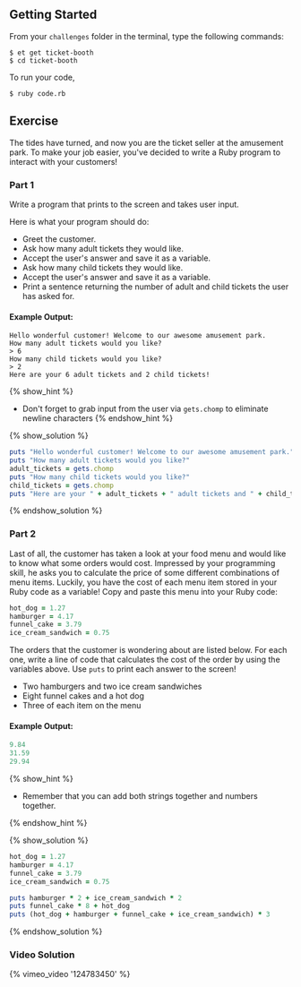 ## Getting Started

From your `challenges` folder in the terminal, type the following commands:

```no-highlight
$ et get ticket-booth
$ cd ticket-booth
```

To run your code,

```no-highlight
$ ruby code.rb
```

## Exercise

The tides have turned, and now you are the ticket seller at the amusement park. To make your job easier, you've decided to write a Ruby program to interact with your customers!

### Part 1

Write a program that prints to the screen and takes user input.

Here is what your program should do:

- Greet the customer.
- Ask how many adult tickets they would like.
- Accept the user's answer and save it as a variable.
- Ask how many child tickets they would like.
- Accept the user's answer and save it as a variable.
- Print a sentence returning the number of adult and child tickets the user has asked for.

#### Example Output:

```no-highlight
Hello wonderful customer! Welcome to our awesome amusement park.
How many adult tickets would you like?
> 6
How many child tickets would you like?
> 2
Here are your 6 adult tickets and 2 child tickets!
```

{% show_hint %}
* Don't forget to grab input from the user via `gets.chomp` to eliminate newline characters
{% endshow_hint %}

{% show_solution %}

```ruby
puts "Hello wonderful customer! Welcome to our awesome amusement park."
puts "How many adult tickets would you like?"
adult_tickets = gets.chomp
puts "How many child tickets would you like?"
child_tickets = gets.chomp
puts "Here are your " + adult_tickets + " adult tickets and " + child_tickets + " child tickets!"
```

{% endshow_solution %}

### Part 2

Last of all, the customer has taken a look at your food menu and would like to know what some orders would cost. Impressed by your programming skill, he asks you to calculate the price of some different combinations of menu items. Luckily, you have the cost of each menu item stored in your Ruby code as a variable! Copy and paste this menu into your Ruby code:

```ruby
hot_dog = 1.27
hamburger = 4.17
funnel_cake = 3.79
ice_cream_sandwich = 0.75
```

The orders that the customer is wondering about are listed below. For each one, write a line of code that calculates the cost of the order by using the variables above. Use `puts` to print each answer to the screen!

- Two hamburgers and two ice cream sandwiches
- Eight funnel cakes and a hot dog
- Three of each item on the menu

#### Example Output:

```ruby
9.84
31.59
29.94
```

{% show_hint %}

* Remember that you can add both strings together and numbers together.

{% endshow_hint %}

{% show_solution %}

```ruby
hot_dog = 1.27
hamburger = 4.17
funnel_cake = 3.79
ice_cream_sandwich = 0.75

puts hamburger * 2 + ice_cream_sandwich * 2
puts funnel_cake * 8 + hot_dog
puts (hot_dog + hamburger + funnel_cake + ice_cream_sandwich) * 3
```

{% endshow_solution %}

### Video Solution

{% vimeo_video '124783450' %}
